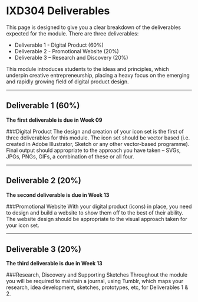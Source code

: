 IXD304 Deliverables
===================

This page is designed to give you a clear breakdown of the deliverables expected for the module. There are three deliverables:

+ Deliverable 1 - Digital Product (60%)
+ Deliverable 2 - Promotional Website (20%)
+ Deliverable 3 – Research and Discovery (20%)

This module introduces students to the ideas and principles, which underpin creative entrepreneurship, placing a heavy focus on the emerging and rapidly growing field of digital product design.

---

Deliverable 1 (60%)
-------------------
**The first deliverable is due in Week 09**

###Digital Product
The design and creation of your icon set is the first of three deliverables for this module. The icon set should be vector based (i.e. created in Adobe Illustrator, Sketch or any other vector-based programme). Final output should appropriate to the approach you have taken – SVGs, JPGs, PNGs, GIFs, a combination of these or all four.

---

Deliverable 2 (20%)
------------------
**The second deliverable is due in Week 13**

###Promotional Website
With your digital product (icons) in place, you need to design and build a website to show them off to the best of their ability. The website design should be appropriate to the visual approach taken for your icon set.

---

Deliverable 3 (20%)
-------------------
**The third deliverable is due in Week 13**

###Research, Discovery and Supporting Sketches
Throughout the module you will be required to maintain a journal, using Tumblr, which maps your research, idea development, sketches, prototypes, etc, for Deliverables 1 & 2.